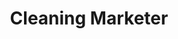 ---
title: Cleaning Marketer
client: SuperFastBusiness
url: http://cleaningmarketer.com/
image: '/assets/images/cleaning-marketer.jpg'
thumbnail: /assets/images/thumbs/cleaning-marketer.jpg
categories:
    - wordpress
---
